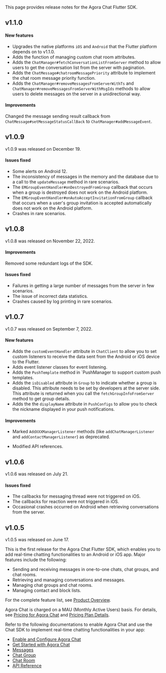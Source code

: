 This page provides release notes for the Agora Chat Flutter SDK.

## v1.1.0

#### New features

- Upgrades the native platforms `iOS` and `Android` that the Flutter platform depends on to v1.1.0.
- Adds the function of managing custom chat room attributes.
- Adds the `ChatManager#fetchConversationListFromServer` method to allow users to get the conversation list from the server with pagination.
- Adds the `ChatMessage#chatroomMessagePriority` attribute to implement the chat room message priority function.
- Adds the `ChatManager#removeMessagesFromServerWithTs` and `ChatManager#removeMessagesFromServerWithMsgIds` methods to allow users to delete messages on the server in a unidirectional way.

#### Improvements

Changed the message sending result callback from `ChatMessage#setMessageStatusCallBack` to `ChatManager#addMessageEvent`.

## v1.0.9

v1.0.9 was released on December 19.

#### Issues fixed

- Some alerts on Android 12.
- The inconsistency of messages in the memory and the database due to a call to the `updateMessage` method in rare scenarios.
- The `EMGroupEventHandler#onDestroyedFromGroup` callback that occurs when a group is destroyed does not work on the Android platform.
- The `EMGroupEventHandler#onAutoAcceptInvitationFromGroup` callback that occurs when a user's group invitation is accepted automatically does not work on the Android platform.
- Crashes in rare scenarios.

## v1.0.8

v1.0.8 was released on November 22, 2022.

#### Improvements

Removed some redundant logs of the SDK.

#### Issues fixed

- Failures in getting a large number of messages from the server in few scenarios.
- The issue of incorrect data statistics.
- Crashes caused by log printing in rare scenarios.

## v1.0.7

v1.0.7 was released on September 7, 2022.

#### New features

- Adds the `customEventHandler` attribute in `ChatClient` to allow you to set custom listeners to receive the data sent from the Android or iOS device to the Flutter. 
- Adds event listener classes for event listening.
- Adds the `PushTemplate` method in `PushManager to support custom push templates. 
- Adds the `isDisabled` attribute in `Group` to to indicate whether a group is disabled. This attribute needs to be set by developers at the server side. This attribute is returned when you call the `fetchGroupInfoFromServer` method to get group details.
- Adds the the `displayName` attribute in `PushConfigs` to allow you to check the nickname displayed in your push notifications.

#### Improvements

- Marked `AddXXXManagerListener` methods (like `addChatManagerListener`  and `addContactManagerListener`) as deprecated.

- Modified API references.

## v1.0.6

v1.0.6 was released on July 21.

#### Issues fixed

- The callbacks for messaging thread were not triggered on iOS.
- The callbacks for reaction were not triggered in iOS.
- Occasional crashes occurred on Android when retrieving conversations from the server.

## v1.0.5

v1.0.5 was released on June 17.

This is the first release for the Agora Chat Flutter SDK, which enables you to add real-time chatting functionalities to an Android or iOS app. Major features include the following:

- Sending and receiving messages in one-to-one chats, chat groups, and chat rooms.
- Retrieving and managing conversations and messages.
- Managing chat groups and chat rooms.
- Managing contact and block lists.

For the complete feature list, see [Product Overview](./agora_chat_overview?platform=Flutter).

Agora Chat is charged on a MAU (Monthly Active Users) basis. For details, see [Pricing for Agora Chat](./agora_chat_pricing?platform=Flutter) and [Pricing Plan Details](./agora_chat_plan?platform=Flutter).

Refer to the following documentations to enable Agora Chat and use the Chat SDK to implement real-time chatting functionalities in your app:

- [Enable and Configure Agora Chat](./enable_agora_chat)
- [Get Started with Agora Chat](./agora_chat_get_started_flutter)
- [Messages](./agora_chat_message_overview?platform=Flutter)
- [Chat Group](./agora_chat_group_overview?platform=Flutter)
- [Chat Room](./agora_chat_chatroom_overview?platform=Flutter)
- [API Reference](./api-ref?platform=Flutter)